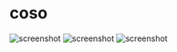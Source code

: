 coso
====

![screenshot](http://static.kivutar.me/coso/Capture%20du%202013-03-25%2000:52:35.png)
![screenshot](http://static.kivutar.me/coso/Capture%20du%202013-03-25%2000:53:55.png)
![screenshot](http://static.kivutar.me/coso/Capture%20du%202013-03-25%2000:53:19.png)
